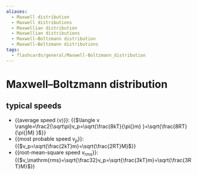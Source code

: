 ```yaml
---
aliases:
  - Maxwell distribution
  - Maxwell distributions
  - Maxwellian distribution
  - Maxwellian distributions
  - Maxwell–Boltzmann distribution
  - Maxwell–Boltzmann distributions
tags:
  - flashcards/general/Maxwell-Boltzmann_distribution
---
```


# Maxwell–Boltzmann distribution

## typical speeds

- {{average speed $\langle v \rangle$}}: {{$\langle v \rangle=\frac2{\sqrt\pi}v_p=\sqrt{\frac{8kT}{\pi{}m} }=\sqrt{\frac{8RT}{\pi{}M} }$}}
- {{most probable speed $v_p$}}: {{$v_p=\sqrt{\frac{2kT}m}=\sqrt{\frac{2RT}M}$}}
- {{root-mean-square speed $v_\mathrm{rms}$}}: {{$v_\mathrm{rms}=\sqrt{\frac32}v_p=\sqrt{\frac{3kT}m}=\sqrt{\frac{3RT}M}$}} <!--SR:!2023-12-24,12,270!2023-12-16,7,250!2023-12-21,12,270!2023-12-16,7,250!2023-12-28,16,290!2023-12-20,11,270-->
